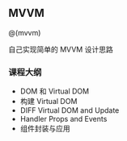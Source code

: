 MVVM
---
@(mvvm)

自己实现简单的 MVVM 设计思路

### 课程大纲
- DOM 和 Virtual DOM
- 构建 Virtual DOM
- DIFF Virtual DOM and Update
- Handler Props and Events
- 组件封装与应用